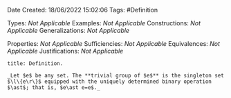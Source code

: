 <div class="topSpace"></div>

Date Created: 18/06/2022 15:02:06
Tags: #Definition

Types: _Not Applicable_
Examples: _Not Applicable_
Constructions: _Not Applicable_
Generalizations: _Not Applicable_

Properties: _Not Applicable_
Sufficiencies: _Not Applicable_
Equivalences: _Not Applicable_
Justifications: _Not Applicable_

``` ad-Definition
title: Definition.

_Let $e$ be any set. The **trivial group of $e$** is the singleton set $\l\{e\r\}$ equipped with the uniquely determined binary operation $\ast$; that is, $e\ast e=e$._

```
